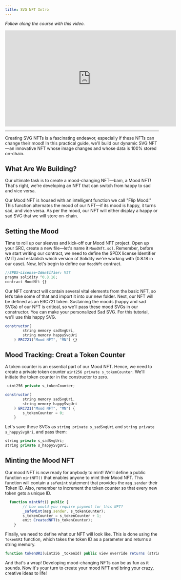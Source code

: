 ```yaml
---
title: SVG NFT Intro
---
```


_Follow along the course with this video._

<iframe width="560" height="315" src="https://www.youtube.com/embed/Xwt7MXrYIg4" title="YouTube video player" frameborder="0" allow="accelerometer; autoplay; clipboard-write; encrypted-media; gyroscope; picture-in-picture; web-share" allowfullscreen></iframe>

---

Creating SVG NFTs is a fascinating endeavor, especially if these NFTs can change their mood! In this practical guide, we'll build our dynamic SVG NFT—an innovative NFT whose image changes and whose data is 100% stored on-chain.

## What Are We Building?

Our ultimate task is to create a mood-changing NFT—bam, a Mood NFT! That's right, we're developing an NFT that can switch from happy to sad and vice versa.

Our Mood NFT is housed with an intelligent function we call "Flip Mood." This function alternates the mood of our NFT—if its mood is happy, it turns sad, and vice versa. As per the mood, our NFT will either display a happy or sad SVG that we will store on-chain.

## Setting the Mood

Time to roll up our sleeves and kick-off our Mood NFT project. Open up your SRC, create a new file—let's name it `MoodNft.sol`. Remember, before we start writing our contract, we need to define the SPDX license Identifier (MIT) and establish which version of Solidity we're working with (0.8.18 in our case). Now, let's begin to define our `MoodNft` contract.

```js
//SPDX-License-Identifier: MIT
pragma solidity ^0.8.18;
contract MoodNft {}
```

Our NFT contract will contain several vital elements from the basic NFT, so let’s take some of that and import it into our new folder. Next, our NFT will be defined as an ERC721 token. Sustaining the moods (happy and sad SVGs) of our NFT is critical, so we'll pass these mood SVGs in our constructor. You can make your personalized Sad SVG. For this tutorial, we'll use this happy SVG.

```js
constructor(
        string memory sadSvgUri,
        string memory happySvgUri
    ) ERC721("Mood NFT", "MN") {}

```

## Mood Tracking: Creat a Token Counter

A token counter is an essential part of our Mood NFT. Hence, we need to create a private token counter `uint256 private s_tokenCounter`. We'll initiate the token counter in the constructor to zero.

```js
 uint256 private s_tokenCounter;

constructor(
        string memory sadSvgUri,
        string memory happySvgUri
    ) ERC721("Mood NFT", "MN") {
        s_tokenCounter = 0;
    }

```

Let's save these SVGs as `string private s_sadSvgUri` and `string private s_happySvgUri`, and pass them:

```js
string private s_sadSvgUri;
string private s_happySvgUri;
```

## Minting the Mood NFT

Our mood NFT is now ready for anybody to mint! We'll define a public function `mintNFT()` that enables anyone to mint their Mood NFT. This function will contain a `safemint` statement that provides the `msg.sender` their Token ID. Also, remember to increment the token counter so that every new token gets a unique ID.

```js
  function mintNft() public {
        // how would you require payment for this NFT?
        _safeMint(msg.sender, s_tokenCounter);
        s_tokenCounter = s_tokenCounter + 1;
        emit CreatedNFT(s_tokenCounter);
    }
```

Finally, we need to define what our NFT will look like. This is done using the `TokenURI` function, which takes the token ID as a parameter and returns a string memory.

```js
function tokenURI(uint256 _tokenId) public view override returns (string memory) {}
```

And that's a wrap! Developing mood-changing NFTs can be as fun as it sounds. Now it's your turn to create your mood NFT and bring your crazy, creative ideas to life!
